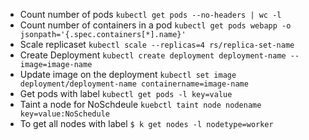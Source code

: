 - Count number of pods `kubectl get pods --no-headers | wc -l`
- Count number of containers in a pod `kubectl get pods webapp -o jsonpath='{.spec.containers[*].name}'`
- Scale replicaset `kubectl scale --replicas=4 rs/replica-set-name`
- Create Deployment `kubectl create deployment deployment-name --image=image-name`
- Update image on the deployment `kubectl set image deployment/deployment-name containername=image-name`
- Get pods with label `kubectl get pods -l key=value`
- Taint a node for NoSchdeule `kuebctl taint node nodename key=value:NoSchedule`
- To get all nodes with label `$ k get nodes -l nodetype=worker`
